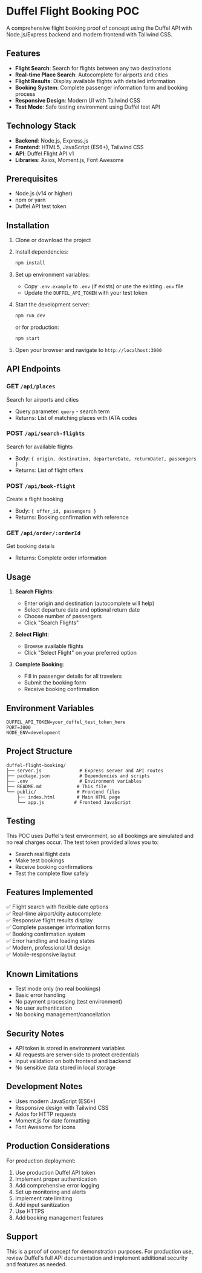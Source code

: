 # Duffel Flight Booking POC

A comprehensive flight booking proof of concept using the Duffel API with Node.js/Express backend and modern frontend with Tailwind CSS.

## Features

- **Flight Search**: Search for flights between any two destinations
- **Real-time Place Search**: Autocomplete for airports and cities
- **Flight Results**: Display available flights with detailed information
- **Booking System**: Complete passenger information form and booking process
- **Responsive Design**: Modern UI with Tailwind CSS
- **Test Mode**: Safe testing environment using Duffel test API

## Technology Stack

- **Backend**: Node.js, Express.js
- **Frontend**: HTML5, JavaScript (ES6+), Tailwind CSS
- **API**: Duffel Flight API v1
- **Libraries**: Axios, Moment.js, Font Awesome

## Prerequisites

- Node.js (v14 or higher)
- npm or yarn
- Duffel API test token

## Installation

1. Clone or download the project
2. Install dependencies:
   ```bash
   npm install
   ```

3. Set up environment variables:
   - Copy `.env.example` to `.env` (if exists) or use the existing `.env` file
   - Update the `DUFFEL_API_TOKEN` with your test token

4. Start the development server:
   ```bash
   npm run dev
   ```
   or for production:
   ```bash
   npm start
   ```

5. Open your browser and navigate to `http://localhost:3000`

## API Endpoints

### GET `/api/places`
Search for airports and cities
- Query parameter: `query` - search term
- Returns: List of matching places with IATA codes

### POST `/api/search-flights`
Search for available flights
- Body: `{ origin, destination, departureDate, returnDate?, passengers }`
- Returns: List of flight offers

### POST `/api/book-flight`
Create a flight booking
- Body: `{ offer_id, passengers }`
- Returns: Booking confirmation with reference

### GET `/api/order/:orderId`
Get booking details
- Returns: Complete order information

## Usage

1. **Search Flights**:
   - Enter origin and destination (autocomplete will help)
   - Select departure date and optional return date
   - Choose number of passengers
   - Click "Search Flights"

2. **Select Flight**:
   - Browse available flights
   - Click "Select Flight" on your preferred option

3. **Complete Booking**:
   - Fill in passenger details for all travelers
   - Submit the booking form
   - Receive booking confirmation

## Environment Variables

```env
DUFFEL_API_TOKEN=your_duffel_test_token_here
PORT=3000
NODE_ENV=development
```

## Project Structure

```
duffel-flight-booking/
├── server.js              # Express server and API routes
├── package.json           # Dependencies and scripts
├── .env                   # Environment variables
├── README.md             # This file
└── public/               # Frontend files
    ├── index.html        # Main HTML page
    └── app.js           # Frontend JavaScript
```

## Testing

This POC uses Duffel's test environment, so all bookings are simulated and no real charges occur. The test token provided allows you to:

- Search real flight data
- Make test bookings
- Receive booking confirmations
- Test the complete flow safely

## Features Implemented

✅ Flight search with flexible date options  
✅ Real-time airport/city autocomplete  
✅ Responsive flight results display  
✅ Complete passenger information forms  
✅ Booking confirmation system  
✅ Error handling and loading states  
✅ Modern, professional UI design  
✅ Mobile-responsive layout  

## Known Limitations

- Test mode only (no real bookings)
- Basic error handling
- No payment processing (test environment)
- No user authentication
- No booking management/cancellation

## Security Notes

- API token is stored in environment variables
- All requests are server-side to protect credentials
- Input validation on both frontend and backend
- No sensitive data stored in local storage

## Development Notes

- Uses modern JavaScript (ES6+)
- Responsive design with Tailwind CSS
- Axios for HTTP requests
- Moment.js for date formatting
- Font Awesome for icons

## Production Considerations

For production deployment:
1. Use production Duffel API token
2. Implement proper authentication
3. Add comprehensive error logging
4. Set up monitoring and alerts
5. Implement rate limiting
6. Add input sanitization
7. Use HTTPS
8. Add booking management features

## Support

This is a proof of concept for demonstration purposes. For production use, review Duffel's full API documentation and implement additional security and features as needed.